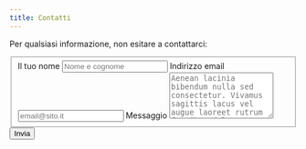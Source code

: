 ```yaml
---
title: Contatti
---
```

Per qualsiasi informazione, non esitare a contattarci:


<form id="fs-frm" name="simple-contact-form" accept-charset="utf-8" action="https://formspree.io/f/xoqzaozw" method="post">
  <fieldset id="fs-frm-inputs">
    <label for="full-name">Il tuo nome</label>
    <input type="text" name="name" id="full-name" placeholder="Nome e cognome" required="">
    <label for="email-address">Indirizzo email</label>
    <input type="email" name="_replyto" id="email-address" placeholder="email@sito.it" required="">
    <label for="message">Messaggio</label>
    <textarea rows="5" name="message" id="message" placeholder="Aenean lacinia bibendum nulla sed consectetur. Vivamus sagittis lacus vel augue laoreet rutrum faucibus dolor auctor. Donec ullamcorper nulla non metus auctor fringilla nullam quis risus." required=""></textarea>
    <input type="hidden" name="_subject" id="email-subject" value="Contact Form Submission">
  </fieldset>
  <input type="submit" value="Invia">
</form>
